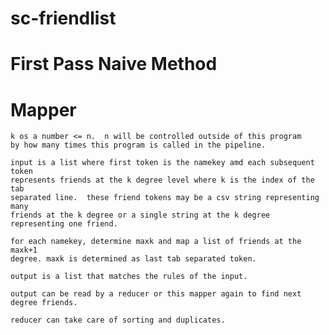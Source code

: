 sc-friendlist
=============

First Pass Naive Method
========

Mapper
===

    k os a number <= n.  n will be controlled outside of this program
    by how many times this program is called in the pipeline.

    input is a list where first token is the namekey amd each subsequent token
    represents friends at the k degree level where k is the index of the tab
    separated line.  these friend tokens may be a csv string representing many
    friends at the k degree or a single string at the k degree
    representing one friend.

    for each namekey, determine maxk and map a list of friends at the maxk+1
    degree. maxk is determined as last tab separated token.

    output is a list that matches the rules of the input.

    output can be read by a reducer or this mapper again to find next degree friends.

    reducer can take care of sorting and duplicates.


